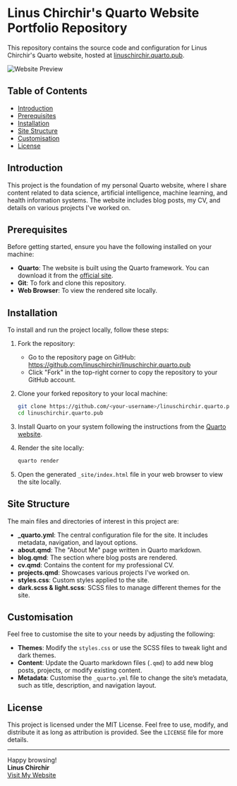 # Linus Chirchir's Quarto Website Portfolio Repository

This repository contains the source code and configuration for Linus Chirchir's Quarto website, hosted at [linuschirchir.quarto.pub](https://linuschirchir.quarto.pub).

![Website Preview](images/website_preview.png)

## Table of Contents

- [Introduction](#introduction)
- [Prerequisites](#prerequisites)
- [Installation](#installation)
- [Site Structure](#site-structure)
- [Customisation](#customisation)
- [License](#license)

## Introduction

This project is the foundation of my personal Quarto website, where I share content related to data science, artificial intelligence, machine learning, and health information systems. The website includes blog posts, my CV, and details on various projects I've worked on.

## Prerequisites

Before getting started, ensure you have the following installed on your machine:

- **Quarto**: The website is built using the Quarto framework. You can download it from the [official site](https://quarto.org/).
- **Git**: To fork and clone this repository.
- **Web Browser**: To view the rendered site locally.

## Installation

To install and run the project locally, follow these steps:

1. Fork the repository:
   - Go to the repository page on GitHub: https://github.com/linuschirchir/linuschirchir.quarto.pub
   - Click "Fork" in the top-right corner to copy the repository to your GitHub account.

2. Clone your forked repository to your local machine:
   ```bash
   git clone https://github.com/<your-username>/linuschirchir.quarto.pub.git
   cd linuschirchir.quarto.pub
   ```

3. Install Quarto on your system following the instructions from the [Quarto website](https://quarto.org/docs/get-started/).

4. Render the site locally:
   ```bash
   quarto render
   ```

5. Open the generated `_site/index.html` file in your web browser to view the site locally.

## Site Structure

The main files and directories of interest in this project are:

- **_quarto.yml**: The central configuration file for the site. It includes metadata, navigation, and layout options.
- **about.qmd**: The "About Me" page written in Quarto markdown.
- **blog.qmd**: The section where blog posts are rendered.
- **cv.qmd**: Contains the content for my professional CV.
- **projects.qmd**: Showcases various projects I've worked on.
- **styles.css**: Custom styles applied to the site.
- **dark.scss & light.scss**: SCSS files to manage different themes for the site.

## Customisation

Feel free to customise the site to your needs by adjusting the following:

- **Themes**: Modify the `styles.css` or use the SCSS files to tweak light and dark themes.
- **Content**: Update the Quarto markdown files (`.qmd`) to add new blog posts, projects, or modify existing content.
- **Metadata**: Customise the `_quarto.yml` file to change the site’s metadata, such as title, description, and navigation layout.

## License

This project is licensed under the MIT License. Feel free to use, modify, and distribute it as long as attribution is provided. See the `LICENSE` file for more details.

---

Happy browsing!  
**Linus Chirchir**  
[Visit My Website](https://linuschirchir.quarto.pub)
